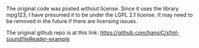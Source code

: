 The original code was posted without license. Since it uses the library mpg123, I have presumed it to be under the LGPL 2.1 license. It may need to be removed in the future if there are licensing issues.

The original github repo is at this link:
https://github.com/hansiC/sfml-soundfileReader-example
